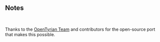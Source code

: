 ## Notes
<br/>

Thanks to the [OpenTyrian Team](https://github.com/opentyrian/opentyrian) and contributors for the open-source port that makes this possible.
<br/>

